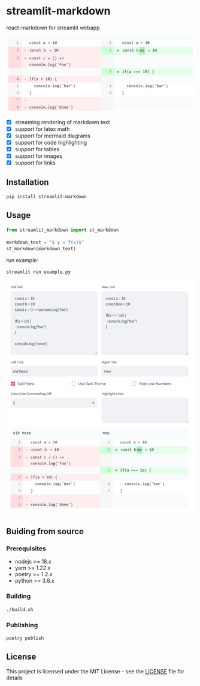# streamlit-markdown
react-markdown for streamlit webapp

![](./docs/head.png)

- [x] streaming rendering of markdown text
- [x] support for latex math
- [x] support for mermaid diagrams
- [x] support for code highlighting
- [x] support for tables
- [x] support for images
- [x] support for links

## Installation

```bash
pip install streamlit-markdown
```

## Usage

```python
from streamlit_markdown import st_markdown

markdown_text = "$ y = f(x)$"
st_markdown(markdown_text)
```

run example:

```bash
streamlit run example.py
```

![img.png](./docs/img.png)

## Buiding from source

### Prerequisites

- nodejs >= 18.x
- yarn >= 1.22.x
- poetry >= 1.2.x
- python >= 3.8.x

### Building

```bash
./build.sh
```

### Publishing

```bash
poetry publish
```

## License

This project is licensed under the MIT License - see the [LICENSE](LICENSE) file for details
